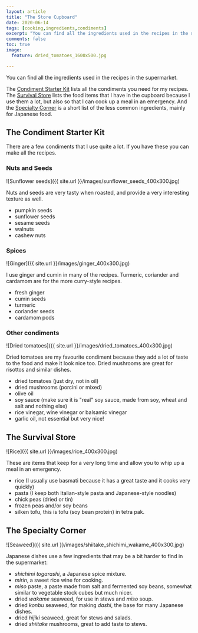 ```yaml
---
layout: article
title: "The Store Cupboard"
date: 2020-06-14
tags: [cooking,ingredients,condiments]
excerpt: "You can find all the ingredients used in the recipes in the supermarket."
comments: false
toc: true
image:
  feature: dried_tomatoes_1600x500.jpg

---
```


You can find all the ingredients used in the recipes in the supermarket.
<!-- except some of the ingredients for typical Japanese meals.-->

The <a href="#starterkit">Condiment Starter Kit</a> lists all the condiments you need for my recipes. The <a href="#survival">Survival Store</a> lists the food items that I have in the cupboard because I use them a lot, but also so that I can cook up a meal in an emergency. And the <a href="#special">Specialty Corner</a> is a short list of the less common ingredients, mainly for Japanese food.

## The Condiment Starter Kit<a name="starterkit"></a>

There are a few condiments that I use quite a lot. If you have these you can make all the recipes.

### Nuts and Seeds

![Sunflower seeds]({{ site.url }}/images/sunflower_seeds_400x300.jpg)

Nuts and seeds are very tasty when roasted, and provide a very interesting texture as well.

* pumpkin seeds
* sunflower seeds
* sesame seeds
* walnuts
* cashew nuts

### Spices

![Ginger]({{ site.url }}/images/ginger_400x300.jpg)

I use ginger and cumin in many of the recipes. Turmeric, coriander and cardamom are for the more curry-style recipes.

* fresh ginger
* cumin seeds
* turmeric
* coriander seeds
* cardamom pods

### Other condiments

![Dried tomatoes]({{ site.url }}/images/dried_tomatoes_400x300.jpg)

Dried tomatoes are my favourite condiment because they add a lot of taste to the food and make it look nice too. Dried mushrooms are great for risottos and similar dishes.

* dried tomatoes (just dry, not in oil)
* dried mushrooms (porcini or mixed)
* olive oil
* soy sauce (make sure it is "real" soy sauce, made from soy, wheat and salt and nothing else)
* rice vinegar, wine vinegar or balsamic vinegar
* garlic oil, not essential but very nice!

## The Survival Store<a name="survival"></a>

![Rice]({{ site.url }}/images/rice_400x300.jpg)

These are items that keep for a very long time and allow you to whip up a meal in an emergency.

* rice (I usually use basmati because it has a great taste and it cooks very quickly)
* pasta (I keep both Italian-style pasta and Japanese-style noodles)
* chick peas (dried or tin)
* frozen peas and/or soy beans
* silken tofu, this is tofu (soy bean protein) in tetra pak.

## The Specialty Corner<a name="special"></a>

![Seaweed]({{ site.url }}/images/shiitake_shichimi_wakame_400x300.jpg)

Japanese dishes use a few ingredients that may be a bit harder to find in the supermarket:

* _shichimi togarashi_, a Japanese spice mixture.
* _mirin_, a sweet rice wine for cooking.
* _miso_ paste, a paste made from salt and fermented soy beans, somewhat similar to vegetable stock cubes but much nicer.
* dried _wakame_ seaweed, for use in stews and _miso_ soup.
* dried _konbu_ seaweed, for making _dashi_, the base for many Japanese dishes.
* dried _hijiki_ seaweed, great for stews and salads.
* dried _shiitake_ mushrooms, great to add taste to stews.
